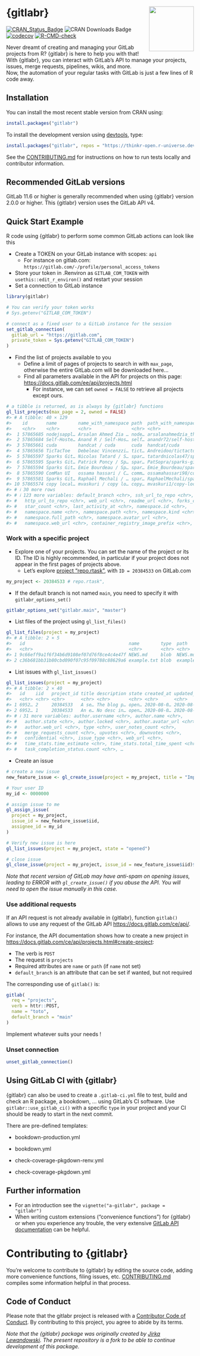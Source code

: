 
<!-- README.md is generated from README.Rmd. Please edit that file -->

# {gitlabr} <img src="man/figures/logo.png" align="right" alt="" width="120" />

<!-- badges: start -->

[![CRAN\_Status\_Badge](https://www.r-pkg.org/badges/version/gitlabr)](https://cran.r-project.org/package=gitlabr)
![CRAN Downloads Badge](https://cranlogs.r-pkg.org/badges/gitlabr)
[![codecov](https://codecov.io/gh/ThinkR-open/gitlabr/graph/badge.svg?token=EVRTX5LST9)](https://app.codecov.io/gh/ThinkR-open/gitlabr)
[![R-CMD-check](https://github.com/ThinkR-open/gitlabr/actions/workflows/R-CMD-check.yaml/badge.svg)](https://github.com/ThinkR-open/gitlabr/actions/workflows/R-CMD-check.yaml)
<!-- badges: end -->

Never dreamt of creating and managing your GitLab projects from R?
{gitlabr} is here to help you with that\!  
With {gitlabr}, you can interact with GitLab’s API to manage your
projects, issues, merge requests, pipelines, wikis, and more.  
Now, the automation of your regular tasks with GitLab is just a few
lines of R code away.

## Installation

You can install the most recent stable version from CRAN using:

``` r
install.packages("gitlabr")
```

To install the development version using
[devtools](https://cran.r-project.org/package=devtools), type:

``` r
install.packages("gitlabr", repos = "https://thinkr-open.r-universe.dev")
```

See the
[CONTRIBUTING.md](https://github.com/ThinkR-open/gitlabr/blob/main/CONTRIBUTING.md)
for instructions on how to run tests locally and contributor
information.

## Recommended GitLab versions

GitLab 11.6 or higher is generally recommended when using {gitlabr}
version 2.0.0 or higher. This {gitlabr} version uses the GitLab API v4.

## Quick Start Example

R code using {gitlabr} to perform some common GitLab actions can look
like this

  - Create a TOKEN on your GitLab instance with scopes: `api`
      - For instance on gitlab.com:
        `https://gitlab.com/-/profile/personal_access_tokens`
  - Store your token in .Renviron as `GITLAB_COM_TOKEN` with
    `usethis::edit_r_environ()` and restart your session
  - Set a connection to GitLab instance

<!-- end list -->

``` r
library(gitlabr)

# You can verify your token works
# Sys.getenv("GITLAB_COM_TOKEN")

# connect as a fixed user to a GitLab instance for the session
set_gitlab_connection(
  gitlab_url = "https://gitlab.com",
  private_token = Sys.getenv("GITLAB_COM_TOKEN")
)
```

  - Find the list of projects available to you
      - Define a limit of pages of projects to search in with
        `max_page`, otherwise the entire GitLab.com will be downloaded
        here…
      - Find all parameters available in the API for projects on this
        page: <https://docs.gitlab.com/ee/api/projects.html>
          - For instance, we can set `owned = FALSE` to retrieve all
            projects except ours.

<!-- end list -->

``` r
# a tibble is returned, as is always by {gitlabr} functions
gl_list_projects(max_page = 2, owned = FALSE)
#> # A tibble: 40 × 129
#>    id       name        name_with_namespace path  path_with_namespace created_at
#>    <chr>    <chr>       <chr>               <chr> <chr>               <chr>     
#>  1 57865685 nodejsappl… Arsalan Ahmed Zia … node… arsalanahmedzia_th… 2024-05-1…
#>  2 57865684 Self-Hoste… Anand R / Self-Hos… self… anandr72/self-host… 2024-05-1…
#>  3 57865661 cuda        handcat / cuda      cuda  handcat/cuda        2024-05-1…
#>  4 57865656 TicTacToe   Debeleac Vincenzzi… tict… Andreidoo/tictactoe 2024-05-1…
#>  5 57865597 Sparks Git… Nicolas Tatard / S… spar… tatardnicolas47/sp… 2024-05-1…
#>  6 57865595 Sparks Git… Patrick Poncy / Sp… spar… PatSopra/sparks-gi… 2024-05-1…
#>  7 57865594 Sparks Git… Emie Bourdeau / Sp… spar… Emie_Bourdeau/spar… 2024-05-1…
#>  8 57865590 ComMan UI   ossama hassari / C… comm… ossamahassari98/co… 2024-05-1…
#>  9 57865581 Sparks Git… Raphaël Mechali / … spar… RaphaelMechali/spa… 2024-05-1…
#> 10 57865574 copy local… mvaskuri / copy lo… copy… mvaskuri1/copy-loc… 2024-05-1…
#> # ℹ 30 more rows
#> # ℹ 123 more variables: default_branch <chr>, ssh_url_to_repo <chr>,
#> #   http_url_to_repo <chr>, web_url <chr>, readme_url <chr>, forks_count <chr>,
#> #   star_count <chr>, last_activity_at <chr>, namespace.id <chr>,
#> #   namespace.name <chr>, namespace.path <chr>, namespace.kind <chr>,
#> #   namespace.full_path <chr>, namespace.avatar_url <chr>,
#> #   namespace.web_url <chr>, container_registry_image_prefix <chr>, …
```

### Work with a specific project

  - Explore one of your projects. You can set the name of the project or
    its ID. The ID is highly recommended, in particular if your project
    does not appear in the first pages of projects above.
      - Let’s explore [project
        “repo.rtask”](https://gitlab.com/statnmap/repo.rtask), with
        `ID = 20384533` on GitLab.com

<!-- end list -->

``` r
my_project <- 20384533 # repo.rtask",
```

  - If the default branch is not named `main`, you need to specify it
    with `gitlabr_options_set()`

<!-- end list -->

``` r
gitlabr_options_set("gitlabr.main", "master")
```

  - List files of the project using `gl_list_files()`

<!-- end list -->

``` r
gl_list_files(project = my_project)
#> # A tibble: 2 × 5
#>   id                                       name        type  path        mode  
#>   <chr>                                    <chr>       <chr> <chr>       <chr> 
#> 1 9c66eff9a1f6f34b6d9108ef07d76f8ce4c4e47f NEWS.md     blob  NEWS.md     100644
#> 2 c36b681bb31b80cbd090f07c95f09788c88629a6 example.txt blob  example.txt 100644
```

  - List issues with `gl_list_issues()`

<!-- end list -->

``` r
gl_list_issues(project = my_project)
#> # A tibble: 2 × 40
#>   id    iid   project_id title description state created_at updated_at author.id
#>   <chr> <chr> <chr>      <chr> <chr>       <chr> <chr>      <chr>      <chr>    
#> 1 6952… 2     20384533   A se… The blog p… open… 2020-08-0… 2020-08-0… 4809823  
#> 2 6952… 1     20384533   An e… No desc in… open… 2020-08-0… 2020-08-0… 4809823  
#> # ℹ 31 more variables: author.username <chr>, author.name <chr>,
#> #   author.state <chr>, author.locked <chr>, author.avatar_url <chr>,
#> #   author.web_url <chr>, type <chr>, user_notes_count <chr>,
#> #   merge_requests_count <chr>, upvotes <chr>, downvotes <chr>,
#> #   confidential <chr>, issue_type <chr>, web_url <chr>,
#> #   time_stats.time_estimate <chr>, time_stats.total_time_spent <chr>,
#> #   task_completion_status.count <chr>, …
```

  - Create an issue

<!-- end list -->

``` r
# create a new issue
new_feature_issue <- gl_create_issue(project = my_project, title = "Implement new feature")

# Your user ID
my_id <- 0000000

# assign issue to me
gl_assign_issue(
  project = my_project,
  issue_id = new_feature_issue$iid,
  assignee_id = my_id
)

# Verify new issue is here
gl_list_issues(project = my_project, state = "opened")

# close issue
gl_close_issue(project = my_project, issue_id = new_feature_issue$iid)$state
```

*Note that recent version of GitLab may have anti-spam on opening
issues, leading to ERROR with `gl_create_issue()` if you abuse the API.
You will need to open the issue manually in this case.*

### Use additional requests

If an API request is not already available in {gitlabr}, function
`gitlab()` allows to use any request of the GitLab API
<https://docs.gitlab.com/ce/api/>.

For instance, the API documentation shows how to create a new project in
<https://docs.gitlab.com/ce/api/projects.html#create-project>:

  - The verb is `POST`
  - The request is `projects`
  - Required attributes are `name` or `path` (if `name` not set)
  - `default_branch` is an attribute that can be set if wanted, but not
    required

The corresponding use of `gitlab()` is:

``` r
gitlab(
  req = "projects",
  verb = httr::POST,
  name = "toto",
  default_branch = "main"
)
```

Implement whatever suits your needs \!

### Unset connection

``` r
unset_gitlab_connection()
```

## Using GitLab CI with {gitlabr}

{gitlabr} can also be used to create a `.gitlab-ci.yml` file to test,
build and check an R package, a bookdown, … using GitLab’s CI software.
Use `gitlabr::use_gitlab_ci()` with a specific `type` in your project
and your CI should be ready to start in the next commit.

There are pre-defined templates:

  - bookdown-production.yml

  - bookdown.yml

  - check-coverage-pkgdown-renv.yml

  - check-coverage-pkgdown.yml

## Further information

  - For an introduction see the `vignette("a-gitlabr", package =
    "gitlabr")`
  - When writing custom extensions (“convenience functions”) for
    {gitlabr} or when you experience any trouble, the very extensive
    [GitLab API documentation](https://docs.gitlab.com/ce/api/) can be
    helpful.

# Contributing to {gitlabr}

You’re welcome to contribute to {gitlabr} by editing the source code,
adding more convenience functions, filing issues, etc.
[CONTRIBUTING.md](https://github.com/ThinkR-open/gitlabr/blob/main/CONTRIBUTING.md)
compiles some information helpful in that process.

## Code of Conduct

Please note that the gitlabr project is released with a [Contributor
Code of
Conduct](https://thinkr-open.github.io/gitlabr/CODE_OF_CONDUCT.html). By
contributing to this project, you agree to abide by its terms.

*Note that the {gitlabr} package was originally created by [Jirka
Lewandowski](https://github.com/jirkalewandowski/gitlabr). The present
repository is a fork to be able to continue development of this
package.*
